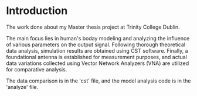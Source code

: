 # Introduction
The work done about my Master thesis project at Trinity College Dublin.

The main focus lies in human's boday modeling and analyzing the influence of various parameters on the output signal. Following thorough theoretical data analysis, simulation results are obtained using CST software. Finally, a foundational antenna is established for measurement purposes, and actual data variations collected using Vector Network Analyzers (VNA) are utilized for comparative analysis.

The data comparison is in the 'cst' file, and the model analysis code is in the 'analyze' file.
